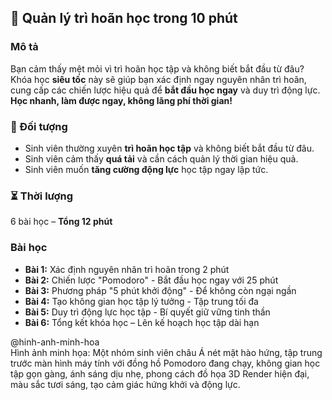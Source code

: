 ## 🚀 Quản lý trì hoãn học trong 10 phút

### Mô tả  
Bạn cảm thấy mệt mỏi vì trì hoãn học tập và không biết bắt đầu từ đâu? Khóa học **siêu tốc** này sẽ giúp bạn xác định ngay nguyên nhân trì hoãn, cung cấp các chiến lược hiệu quả để **bắt đầu học ngay** và duy trì động lực. **Học nhanh, làm được ngay, không lãng phí thời gian!**

### 🎯 Đối tượng  
- Sinh viên thường xuyên **trì hoãn học tập** và không biết bắt đầu từ đâu.  
- Sinh viên cảm thấy **quá tải** và cần cách quản lý thời gian hiệu quả.  
- Sinh viên muốn **tăng cường động lực** học tập ngay lập tức.  

### ⏳ Thời lượng  
6 bài học – **Tổng 12 phút**  

### Bài học  
- **Bài 1:** Xác định nguyên nhân trì hoãn trong 2 phút  
- **Bài 2:** Chiến lược "Pomodoro" - Bắt đầu học ngay với 25 phút  
- **Bài 3:** Phương pháp "5 phút khởi động" - Để không còn ngại ngần  
- **Bài 4:** Tạo không gian học tập lý tưởng - Tập trung tối đa  
- **Bài 5:** Duy trì động lực học tập - Bí quyết giữ vững tinh thần  
- **Bài 6:** Tổng kết khóa học – Lên kế hoạch học tập dài hạn  

@hinh-anh-minh-hoa  
Hình ảnh minh họa: Một nhóm sinh viên châu Á nét mặt hào hứng, tập trung trước màn hình máy tính với đồng hồ Pomodoro đang chạy, không gian học tập gọn gàng, ánh sáng dịu nhẹ, phong cách đồ họa 3D Render hiện đại, màu sắc tươi sáng, tạo cảm giác hứng khởi và động lực.
